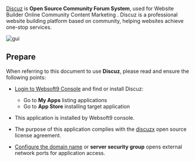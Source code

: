 [Discuz](https://www.discuz.vip) is **Open Source Community Forum System**, used for Website Builder Online Community Content Marketing . Discuz is a professional website building platform based on community, helping websites achieve one-stop services.


![gui](https://libs.websoft9.com/Websoft9/DocsPicture/zh/discuz/discuz-gui-websoft9.png)


## Prepare

When referring to this document to use **Discuz**, please read and ensure the following points:

- [Login to Websoft9 Console](./login-console) and find or install Discuz:
  - Go to **My Apps** listing applications 
  - Go to **App Store** installing target application

- This application is installed by Websoft9 console.


- The purpose of this application complies with the [discuzx](https://gitee.com/Discuz/DiscuzX/blob/master/LICENSE) open source license agreement.


- [Configure the domain name](./domain-set) or **server security group** opens external network ports for application access.